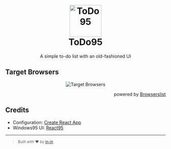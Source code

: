 <h1 align="center">
  <br>
  <a href="/"><img src="https://user-images.githubusercontent.com/8797432/74528260-e0699480-4f38-11ea-874e-ce2924a52b2b.png" alt="ToDo95" title="ToDo95" width="100" height="100"></a>
  <br>
  ToDo95
  <br>
</h1>

<p align="center">A simple to-do list with an old-fashioned UI</p>

## Target Browsers

<div align="center">
<img src="https://user-images.githubusercontent.com/8797432/74587243-3d308200-5001-11ea-9494-85df4f8f612c.png" alt="Target Browsers" title="Target Browsers">
</div>

<p align="right">powered by <a href="https://browserl.ist/" title="Browserslist">Browserslist</a></p>

## Credits

- Configuration: [Create React App](https://github.com/facebook/create-react-app)
- Windows95 UI: [React95](https://github.com/arturbien/React95)
---

> <sub>Built with ❤︎ by <a href="https://github.com/in-in">in-in</a></sub>
